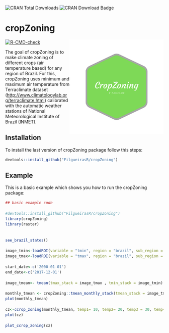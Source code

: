 ![CRAN Total Downloads](https://cranlogs.r-pkg.org/badges/grand-total/cropZoning)
![CRAN Download Badge](https://cranlogs.r-pkg.org/badges/cropZoning)

# cropZoning

<div class="fluid-row" id="header">
    <img src='https://github.com/FilgueirasR/cropZoning/blob/master/man/figures/logo_cropZoning.png' height='300' width='auto' align='right'>


<!-- badges: start -->
[![R-CMD-check](https://github.com/FilgueirasR/cropZoning/actions/workflows/R-CMD-check.yaml/badge.svg)](https://github.com/FilgueirasR/cropZoning/actions/workflows/R-CMD-check.yaml)
<!-- badges: end -->

The goal of cropZoning is to make climate zoning of different crops (air temperature based) for any region of Brazil. For this,
cropZoning uses minimum and maximum air temperature from Terraclimate dataset (http://www.climatologylab.org/terraclimate.html)
calibrated with the automatic weather stations of National Meteorological Institute of Brazil (INMET).


## Installation

To install the last version of cropZoning package follow this steps:

``` r
devtools::install_github("FilgueirasR/cropZoning")

```

## Example

This is a basic example which shows you how to run the cropZoning package:

``` r
## basic example code

#devtools::install_github("FilgueirasR/cropZoning")
library(cropZoning)
library(raster)


see_brazil_states()

image_tmin<-loadROI(variable = "tmin", region = "brazil", sub_region = 19) # sub_region = Rio Grande do Norte
image_tmax<-loadROI(variable = "tmax", region = "brazil", sub_region = 19) # sub_region = Rio Grande do Norte

start_date<-c('2000-01-01')
end_date<-c('2017-12-01')

image_tmean<- tmean(tmax_stack = image_tmax , tmin_stack = image_tmin)

monthly_tmean <- cropZoning::tmean_monthly_stack(tmean_stack = image_tmean, start_date = start_date, end_date = end_date)
plot(monthly_tmean)

cz<-ccrop_zoning(monthly_tmean, temp1= 10, temp2= 20, temp3 = 30, temp4 = 40)
plot(cz)

plot_ccrop_zoning(cz)



```

